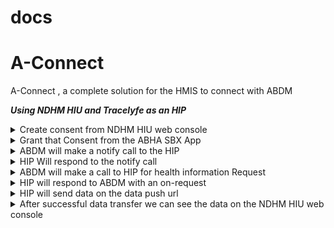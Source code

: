 # docs

# A-Connect
A-Connect , a complete solution for the HMIS to connect with ABDM


**_Using NDHM HIU and Tracelyfe as an HIP_**

<details>
    <summary>Create consent from NDHM HIU web console</summary>
<p>
    <img src="Screenshot 2023-03-13 at 11.26.38 AM.png" alt="MarineGEO circle logo" style="height: 100%; width:100%;">
</p>
</details>

<details>
    <summary>Grant that Consent from the ABHA SBX App</summary>
<p>
    <img src="photo_2023-03-13_12-09-00.jpg" alt="MarineGEO circle logo" style="height: 50%; width:50%;">
    <img src="photo_2023-03-13_12-08-58.jpg" alt="MarineGEO circle logo" style="height: 50%; width:50%;">
    <img src="photo_2023-03-13_12-08-55.jpg" alt="MarineGEO circle logo" style="height: 50%; width:50%;">
</p>
</details>
<details>
    <summary>ABDM will make a notify call to the HIP</summary>
<p>
    
```url
{{HIP_URL}}/v0.5/consents/hip/notify
```
</p>
</details>
<details>
    <summary>HIP Will respond to the notify call</summary>
<p>
    
```url
https://dev.abdm.gov.in/gateway/v0.5/consents/hip/on-notify
```
</p>
</details>
<details>
    <summary>ABDM will make a call to HIP for health information Request</summary>
<p>
    
```url
{{HIP_URL}}/v0.5/health-information/hip/request
```
</p>
</details>
<details>
    <summary>HIP will respond to ABDM with an on-request</summary>
<p>
    
```url
https://dev.abdm.gov.in/gateway/v0.5/health-information/hip/on-request
```
</p>
</details>
<details>
    <summary>HIP will send data on the data push url</summary>
<p>
The data push url will be the url obtained in the v0.5/health-information/hip/request
</p>
</details>
<details>
    <summary>After successful data transfer we can see the data on the NDHM HIU web console</summary>
<p>
<img src="Screenshot 2023-03-11 at 2.44.02 PM.png" alt="MarineGEO circle logo" style="height: 100%; width:100%;"/>
</p>
</details>


